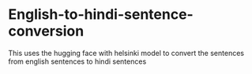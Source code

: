 # English-to-hindi-sentence-conversion
This uses the hugging face with helsinki model to convert the sentences from english sentences to hindi sentences

